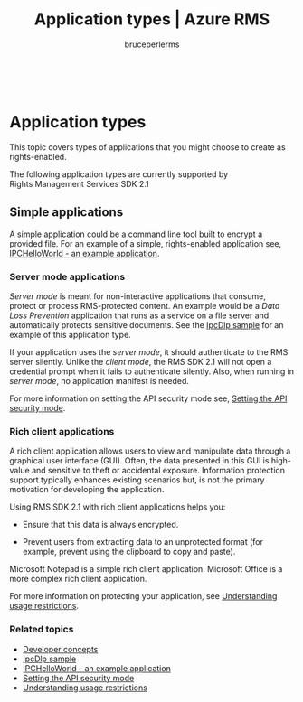 ﻿---
# required metadata

title: Application types | Azure RMS
description: This topic covers types of applications that you might choose to create as rights-enabled.
keywords:
author: bruceperlerms
manager: mbaldwin
ms.date: 04/28/2016
ms.topic: article
ms.prod: azure
ms.service: rights-management
ms.technology: techgroup-identity
ms.assetid: 97169FC3-1395-4433-A632-7B0F020FABFE
# optional metadata

#ROBOTS:
audience: developer
#ms.devlang:
ms.reviewer: shubhamp
ms.suite: ems
#ms.tgt_pltfrm:
#ms.custom:

---

﻿
# Application types


This topic covers types of applications that you might choose to create as rights-enabled.

The following application types are currently supported by Rights Management Services SDK 2.1

## Simple applications

A simple application could be a command line tool built to encrypt a provided file. For an example of a simple, rights-enabled application see, [IPCHelloWorld - an example application](how-to-build-your-first-application.md).

### Server mode applications


*Server mode* is meant for non-interactive applications that consume, protect or process RMS-protected content. An example would be a *Data Loss Prevention* application that runs as a service on a file server and automatically protects sensitive documents. See the [IpcDlp sample](https://Code.MSDN.Microsoft.Com/IpcDlp-Sample-Application-d30bb99d) for an example of this application type.

If your application uses the *server mode*, it should authenticate to the RMS server silently. Unlike the *client mode*, the RMS SDK 2.1 will not open a credential prompt when it fails to authenticate silently. Also, when running in *server mode*, no application manifest is needed.

For more information on setting the API security mode see, [Setting the API security mode](setting-the-api-security-mode-api-mode.md).

### Rich client applications

A rich client application allows users to view and manipulate data through a graphical user interface (GUI). Often, the data presented in this GUI is high-value and sensitive to theft or accidental exposure. Information protection support typically enhances existing scenarios but, is not the primary motivation for developing the application.

Using RMS SDK 2.1 with rich client applications helps you:

-   Ensure that this data is always encrypted.

-   Prevent users from extracting data to an unprotected format (for example, prevent using the clipboard to copy and paste).

Microsoft Notepad is a simple rich client application. Microsoft Office is a more complex rich client application.

For more information on protecting your application, see [Understanding usage restrictions](understanding-usage-restrictions.md).

### Related topics

* [Developer concepts](ad-rms-concepts-nav.md)
* [IpcDlp sample](https://Code.MSDN.Microsoft.Com/IpcDlp-Sample-Application-d30bb99d)
* [IPCHelloWorld - an example application](how-to-build-your-first-application.md)
* [Setting the API security mode](setting-the-api-security-mode-api-mode.md)
* [Understanding usage restrictions](understanding-usage-restrictions.md)
 

 



